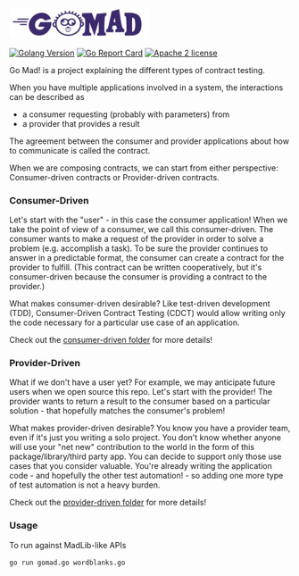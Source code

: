 <img src="./doc/GoMad-Logo.jpg" width="250" title="design based on original Gopher by Renee French and Mad Libs mascot Phil">

[![Golang Version](https://img.shields.io/badge/go-1.21.1-00ADD8.svg?style=plastic)](http://golang.com)
[![Go Report Card](https://goreportcard.com/badge/github.com/aclairefication/gomad?style=plastic)](https://goreportcard.com/report/github.com/aclairefication/gomad)
[![Apache 2 license](https://img.shields.io/badge/License-Apache2-blue.svg)](LICENSE)

Go Mad! is a project explaining the different types of contract testing.

When you have multiple applications involved in a system, the interactions can be described as
* a consumer requesting (probably with parameters) from
* a provider that provides a result

The agreement between the consumer and provider applications about how to communicate is called the contract.

When we are composing contracts, we can start from either perspective:
Consumer-driven contracts
or
Provider-driven contracts.

### Consumer-Driven

Let's start with the "user" - in this case the consumer application!
When we take the point of view of a consumer, we call this consumer-driven.
The consumer wants to make a request of the provider in order to solve a problem (e.g. accomplish a task).
To be sure the provider continues to answer in a predictable format, the consumer can create a contract for the provider to fulfill. (This contract can be written cooperatively, but it's consumer-driven because the consumer is providing a contract to the provider.)

What makes consumer-driven desirable?
Like test-driven development (TDD), Consumer-Driven Contract Testing (CDCT) would allow writing only the code necessary for a particular use case of an application.

Check out the [consumer-driven folder](consumer-driven) for more details!

### Provider-Driven

What if we don't have a user yet? For example, we may anticipate future users when we open source this repo.
Let's start with the provider!
The provider wants to return a result to the consumer based on a particular solution - that hopefully matches the consumer's problem!

What makes provider-driven desirable?
You know you have a provider team, even if it's just you writing a solo project. You don't know whether anyone will use your "net new" contribution to the world in the form of this package/library/third party app.
You can decide to support only those use cases that you consider valuable.
You're already writing the application code - and hopefully the other test automation! - so adding one more type of test automation is not a heavy burden.

Check out the [provider-driven folder](provider-driven) for more details!

### Usage

To run against MadLib-like APIs
```
go run gomad.go wordblanks.go
```
